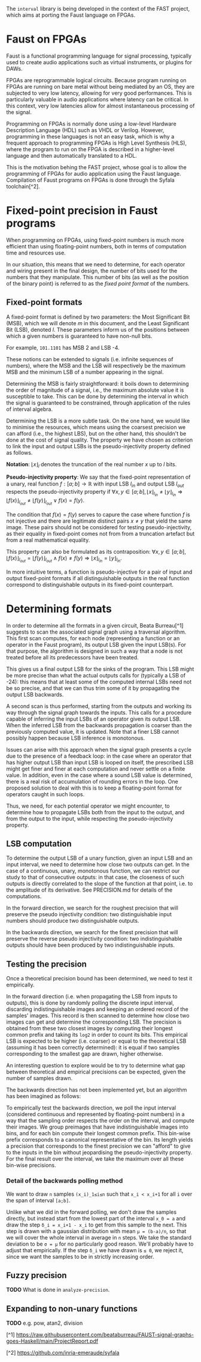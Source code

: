 The `interval` library is being developed in the context of the FAST project, which aims at porting the Faust language on FPGAs. 

# Faust on FPGAs

Faust is a functional programming language for signal processing, typically used to create audio applications such as virtual instruments, or plugins for DAWs. 

FPGAs are reprogrammable logical circuits. 
Because program running on FPGAs are running on bare metal without being mediated by an OS, they are subjected to very low latency, allowing for very good performances. 
This is particularly valuable in audio applications where latency can be critical.
In this context, very low latencies allow for almost instantaneous processing of the signal.

Programming on FPGAs is normally done using a low-level Hardware Description Language (HDL) such as VHDL or Verilog. 
However, programming in these languages is not an easy task, which is why a frequent approach to programming FPGAs is High Level Synthesis (HLS), where the program to run on the FPGA is described in a higher-level language and then automatically translated to a HDL.

This is the motivation behing the FAST project, whose goal is to allow the programming of FPGAs for audio application using the Faust language.
Compilation of Faust programs on FPGAs is done through the Syfala toolchain[^2].

# Fixed-point precision in Faust programs

When programming on FPGAs, using fixed-point numbers is much more efficient than using floating-point numbers, both in terms of computation time and resources use.

In our situation, this means that we need to determine, for each operator and wiring present in the final design, the number of bits used for the numbers that they manipulate. 
This number of bits (as well as the position of the binary point) is referred to as the *fixed point format* of the numbers.

## Fixed-point formats

A fixed-point format is defined by two parameters: the Most Significant Bit (MSB), which we will denote $m$ in this document, and the Least Significant Bit (LSB), denoted $l$. 
These parameters inform us of the positions between which a given numbers is guaranteed to have non-null bits.

For example, `101.1101` has MSB 2 and LSB -4.

These notions can be extended to signals (i.e. infinite sequences of numbers), where the MSB and the LSB will respectively be the maximum MSB and the minimum LSB of a number appearing in the signal.

Determining the MSB is fairly straightforward: it boils down to determining the order of magnitude of a signal, i.e., the maximum absolute value it is susceptible to take.
This can be done by determining the interval in which the signal is guaranteed to be constrained, through application of the rules of interval algebra.

Determining the LSB is a more subtle task. 
On the one hand, we would like to minimise the resources, which means using the coarsest precision we can afford (i.e., the highest LBS), but on the other hand, this shouldn't be done at the cost of signal quality. 
The property we have chosen as criterion to link the input and output LSBs is the pseudo-injectivity property defined as follows.

**Notation**: $\lfloor x \rfloor_l$ denotes the truncation of the real number $x$ up to $l$ bits.

**Pseudo-injectivity property**:
We say that the fixed-point representation of a unary, real function $f : [a; b] \rightarrow \mathbb{R}$ with input LSB $l_{in}$ and output LSB $l_{out}$ respects the pseudo-injectivity property if
$\forall x, y \in [a;b], \lfloor x \rfloor_{l_{in}} \neq \lfloor y \rfloor_{l_{in}} \Rightarrow \lfloor f(x) \rfloor_{l_{out}} \neq \lfloor f(y) \rfloor_{l_{out}} \vee f(x) = f(y)$.

The condition that $f(x) = f(y)$ serves to capure the case where function $f$ is not injective and there are legitimate distinct pairs $x \neq y$ that yield the same image. 
These pairs should not be considered for testing pseudo-injectivity, as their equality in fixed-point comes not from from a truncation artefact but from a real mathematical equality.

This property can also be formulated as its contraposition:
$\forall x, y \in [a;b],  \lfloor f(x) \rfloor_{l_{out}} = \lfloor f(y) \rfloor_{l_{out}} \wedge f(x) \neq f(y)  \Rightarrow \lfloor x \rfloor_{l_{in}} = \lfloor y \rfloor_{l_{in}}$.

In more intuitive terms, a function is pseudo-injective for a pair of input and output fixed-point formats if all distinguishable outputs in the real function correspond to distinguishable outputs in its fixed-point counterpart.

# Determining formats

In order to determine all the formats in a given circuit, Beata Burreau[^1] suggests to scan the associated signal graph using a traversal algorithm.
This first scan computes, for each node (representing a function or an operator in the Faust program), its output LSB given the input LSB(s). 
For that purpose, the algorithm is designed in such a way that a node is not treated before all its predecessors have been treated.

This gives us a final output LSB for the sinks of the program.
This LSB might be more precise than what the actual outputs calls for (typically a LSB of -24): this means that at least some of the computed internal LSBs need not be so precise, and that we can thus trim some of it by propagating the output LSB backwards.

A second scan is thus performed, starting from the outputs and working its way through the signal graph towards the inputs. 
This calls for a procedure capable of inferring the input LSBs of an operator given its output LSB. 
When the inferred LSB from the backwards propagation is coarser than the previously computed value, it is updated.
Note that a finer LSB cannot possibly happen because LSB inference is monotonous.

Issues can arise with this approach when the signal graph presents a cycle due to the presence of a feedback loop: in the case where an operator that has higher output LSB than input LSB is looped on itself, the prescribed LSB might get finer and finer at each computation and never settle on a finite value.
In addition, even in the case where a sound LSB value is determined, there is a real risk of accumulation of rounding errors in the loop.
One proposed solution to deal with this is to keep a floating-point format for operators caught in such loops.

Thus, we need, for each potential operator we might encounter, to determine how to propagate LSBs both from the input to the output, and from the output to the input, while respecting the pseudo-injectivity property. 

## LSB computation

To determine the output LSB of a unary function, given an input LSB and an input interval, we need to determine how close two outputs can get.
In the case of a continuous, unary, monotonous function, we can restrict our study to that of consecutive outputs: in that case, the closeness of such outputs is directly correlated to the slope of the 
function at that point, i.e. to the amplitude of its derivative.
See PRECISION.md for details of the computations.

In the forward direction, we search for the roughest precision that will preserve the pseudo injectivity condition: two distinguishable input numbers should produce two distinguishable outputs.

In the backwards direction, we search for the finest precision that will preserve the reverse pseudo injectivity condition: two indistinguishable outputs should have been produced by two indistinguishable inputs.


## Testing the precision

Once a theoretical precision bound has been determined, we need to test it empirically.
 
In the forward direction (i.e. when propagating the LSB from inputs to outputs), this is done by randomly polling the discrete input interval, discarding indistinguishable images and keeping an ordered record of the samples' images. 
This record is then scanned to determine how close two images can get and determine the corresponding LSB. 
The precision is obtained from these two closest images by computing their longest common prefix and taking its `log2` in order to count its bits.
This empirical LSB is expected to be higher (i.e. coarser) or equal to the theoretical LSB (assuming it has been correctly determined): it is equal if two samples corresponding to the smallest gap are drawn, higher otherwise.

An interesting question to explore would be to try to determine what gap between theoretical and empirical precisions can be expected, given the number of samples drawn.

The backwards direction has not been implemented yet, but an algorithm has been imagined as follows:

To empirically test the backwards direction, we poll the input interval (considered continuous and represented by floating-point numbers) in a way that the sampling order respects the order on the interval, and compute their images.
We group preimages that have indistinguishable images into bins, and for each bin compute their longest common prefix.
This bin-wise prefix corresponds to a canonical representative of the bin.
Its length yields a precision that corresponds to the finest precision we can "afford" to give to the inputs in the bin without jeopardising the pseudo-injectivity property.
For the final result over the interval, we take the maximum over all these bin-wise precisions.

### Detail of the backwards polling method

We want to draw `n` samples `(x_i)_1≤i≤n` such that `x_i < x_i+1` for all `i` over the span of interval `[a;b]`.

Unlike what we did in the forward polling, we don't draw the samples directly, but instead start from the lowest part of the interval `x_0 = a` and draw the step `δ_i = x_i+1 - x_i` to get from this sample to the next. 
This step is drawn with a gaussian distribution with mean `μ = (b-a)/n`, so that we will cover the whole interval in average in `n` steps. 
We take the standard deviation to be `σ = μ` for no particularly good reason. We'll probably have to adjust that empirically. 
If the step `δ_i` we have drawn is `≤ 0`, we reject it, since we want the samples to be in strictly increasing order.

## Fuzzy precision

**TODO** What is done in `analyze-precision`.

## Expanding to non-unary functions

**TODO** e.g. pow, atan2, division

[^1] https://raw.githubusercontent.com/beataburreau/FAUST-signal-graphs-goes-Haskell/main/ProjectReport.pdf

[^2] https://github.com/inria-emeraude/syfala
